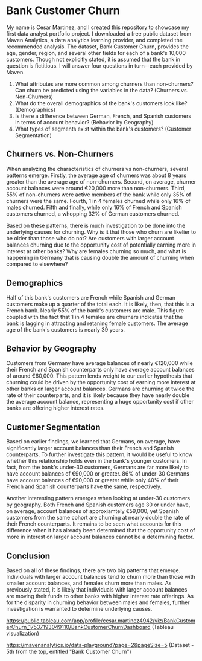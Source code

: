 # Bank Customer Churn
 
  My name is Cesar Martinez, and I created this repository to showcase my first data analyst portfolio project. I downloaded a free public dataset from Maven Analytics, a data analytics learning provider, and completed the recommended analysis. The dataset, Bank Customer Churn, provides the age, gender, region, and several other fields for each of a bank's 10,000 customers. Though not explicitly stated, it is assumed that the bank in question is fictitious. I will answer four questions in turn--each provided by Maven.

  1. What attributes are more common among churners than non-churners? Can churn be predicted using the variables in the data? (Churners vs. Non-Churners)
  2. What do the overall demographics of the bank's customers look like? (Demographics)
  3. Is there a difference between German, French, and Spanish customers in terms of account behavior? (Behavior by Geography)
  4. What types of segments exist within the bank's customers? (Customer Segmentation)

## Churners vs. Non-Churners

  When analyzing the characteristics of churners vs non-churners, several patterns emerge. Firstly, the average age of churners was about 8 years greater than the average age of non-churners. Second, on average, churner account balances were around €20,000 more than non-churners. Third, 55% of non-churners were active members of the bank while only 35% of churners were the same. Fourth, 1 in 4 females churned while only 16% of males churned. Fifth and finally, while only 16% of French and Spanish customers churned, a whopping 32% of German customers churned.
  
  Based on these patterns, there is much investigation to be done into the underlying causes for churning. Why is it that those who churn are likelier to be older than those who do not? Are customers with larger account balances churning due to the opportunity cost of potentially earning more in interest at other banks? Why are females churning so much, and what is happening in Germany that is causing double the amount of churning when compared to elsewhere?

## Demographics

  Half of this bank's customers are French while Spanish and German customers make up a quarter of the total each. It is likely, then, that this is a French bank. Nearly 55% of the bank's customers are male. This figure coupled with the fact that 1 in 4 females are churners indicates that the bank is lagging in attracting and retaning female customers. The average age of the bank's customers is nearly 39 years.

## Behavior by Geography

  Customers from Germany have average balances of nearly €120,000 while their French and Spanish counterparts only have average account balances of around €60,000. This pattern lends weight to our earlier hypothesis that churning could be driven by the opportunity cost of earning more interest at other banks on larger account balances. Germans are churning at twice the rate of their counterparts, and it is likely because they have nearly double the average account balance, representing a huge opportunity cost if other banks are offering higher interest rates. 

## Customer Segmentation

  Based on earlier findings, we learned that Germans, on average, have significantly larger account balances than their French and Spanish counterparts. To further investigate this pattern, it would be useful to know whether this relationship holds even in the bank's younger customers. In fact, from the bank's under-30 customers, Germans are far more likely to have account balances of €90,000 or greater. 86% of under-30 Germans have account balances of €90,000 or greater while only 40% of their French and Spanish counterparts have the same, respectively.

  Another interesting pattern emerges when looking at under-30 customers by geography. Both French and Spanish customers age 30 or under have, on average, account balances of approxiamtely €59,000, yet Spanish customers from the same cohort are churning at nearly double the rate of their French counterparts. It remains to be seen what accounts for this difference when it has already been determined that the opportunity cost of more in interest on larger account balances cannot be a determining factor.

## Conclusion

  Based on all of these findings, there are two big patterns that emerge. Individuals with larger account balances tend to churn more than those with smaller account balances, and females churn more than males. As previously stated, it is likely that individuals with larger account balances are moving their funds to other banks with higher interest rate offerings. As for the disparity in churning behavior between males and females, further investigation is warranted to determine underlying causes.


https://public.tableau.com/app/profile/cesar.martinez4942/viz/BankCustomerChurn_17537193049110/BankCustomerChurnDashboard (Tableau visualization)

https://mavenanalytics.io/data-playground?page=2&pageSize=5 (Dataset - 5th from the top, entitled "Bank Customer Churn")
